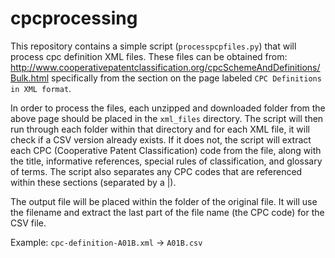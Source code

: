# cpcprocessing

This repository contains a simple script (`processpcpfiles.py`) that will process cpc definition XML files.  These files can be obtained from:
http://www.cooperativepatentclassification.org/cpcSchemeAndDefinitions/Bulk.html
specifically from the section on the page labeled `CPC Definitions in XML format`.

In order to process the files, each unzipped and downloaded folder from the above page should be placed in the `xml_files` directory.  The script will then run through each folder within that directory and for each XML file, it will check if a CSV version already exists.  If it does not, the script will extract each CPC (Cooperative Patent Classification) code from the file, along with the title, informative references, special rules of classification, and glossary of terms.  The script also separates any CPC codes that are referenced within these sections (separated by a |).

The output file will be placed within the folder of the original file.  It will use the filename and extract the last part of the file name (the CPC code) for the CSV file.

Example: `cpc-definition-A01B.xml` -> `A01B.csv`
